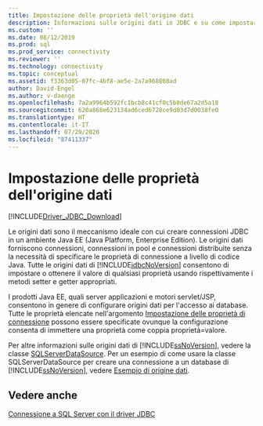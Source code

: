 ```yaml
---
title: Impostazione delle proprietà dell'origine dati
description: Informazioni sulle origini dati in JDBC e su come impostare le relative proprietà per configurare l'accesso al database con Java.
ms.custom: ''
ms.date: 08/12/2019
ms.prod: sql
ms.prod_service: connectivity
ms.reviewer: ''
ms.technology: connectivity
ms.topic: conceptual
ms.assetid: f3363d05-07fc-4bf8-ae5e-2a7a968808ad
author: David-Engel
ms.author: v-daenge
ms.openlocfilehash: 7a2a9964b592fc1bcb8c41cf0c5b8de67a2d5a18
ms.sourcegitcommit: 620a868e623134ad6ced6728ce9d03d7d0038fe0
ms.translationtype: HT
ms.contentlocale: it-IT
ms.lasthandoff: 07/29/2020
ms.locfileid: "87411337"
---
```

# <a name="setting-the-data-source-properties"></a>Impostazione delle proprietà dell'origine dati

[!INCLUDE[Driver_JDBC_Download](../../includes/driver_jdbc_download.md)]

Le origini dati sono il meccanismo ideale con cui creare connessioni JDBC in un ambiente Java EE (Java Platform, Enterprise Edition). Le origini dati forniscono connessioni, connessioni in pool e connessioni distribuite senza la necessità di specificare le proprietà di connessione a livello di codice Java. Tutte le origini dati di [!INCLUDE[jdbcNoVersion](../../includes/jdbcnoversion_md.md)] consentono di impostare o ottenere il valore di qualsiasi proprietà usando rispettivamente i metodi setter e getter appropriati.

I prodotti Java EE, quali server applicazioni e motori servlet/JSP, consentono in genere di configurare origini dati per l'accesso ai database. Tutte le proprietà elencate nell'argomento [Impostazione delle proprietà di connessione](../../connect/jdbc/setting-the-connection-properties.md) possono essere specificate ovunque la configurazione consenta di immettere una proprietà come coppia proprietà=valore.

Per altre informazioni sulle origini dati di [!INCLUDE[ssNoVersion](../../includes/ssnoversion-md.md)], vedere la classe [SQLServerDataSource](../../connect/jdbc/reference/sqlserverdatasource-class.md). Per un esempio di come usare la classe SQLServerDataSource per creare una connessione a un database di [!INCLUDE[ssNoVersion](../../includes/ssnoversion-md.md)], vedere [Esempio di origine dati](../../connect/jdbc/data-source-sample.md).

## <a name="see-also"></a>Vedere anche

[Connessione a SQL Server con il driver JDBC](../../connect/jdbc/connecting-to-sql-server-with-the-jdbc-driver.md)
